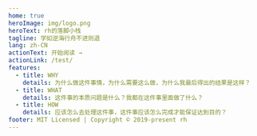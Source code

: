 ```yaml
---
home: true
heroImage: img/logo.png
heroText: rh的落脚小栈
tagline: 学如逆海行舟不进则退
lang: zh-CN
actionText: 开始阅读 →
actionLink: /test/
features:
  - title: WHY
    details: 为什么做这件事情，为什么需要这么做，为什么我最后得出的结果是这样？
  - title: WHAT
    details: 这件事的本质问题是什么？我都在这件事里面做了什么？
  - title: HOW
    details: 应该怎么去处理这件事，这件事应该怎么完成才能保证达到目的？
footer: MIT Licensed | Copyright © 2019-present rh
---
```

